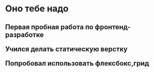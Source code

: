 <h1>Оно тебе надо</h1>

<h2>Первая пробная работа по фронтенд-разработке

Учился делать статическую верстку

Попробовал использовать флексбокс,грид<h2>
